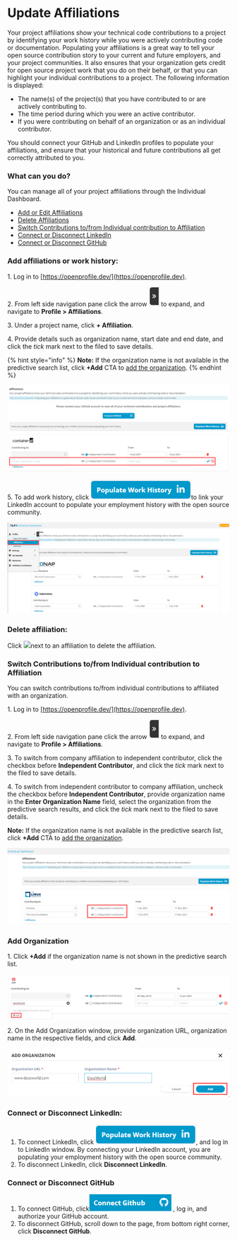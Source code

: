 # Update Affiliations

Your project affiliations show your technical code contributions to a project by identifying your work history while you were actively contributing code or documentation. Populating your affiliations is a great way to tell your open source contribution story to your current and future employers, and your project communities. It also ensures that your organization gets credit for open source project work that you do on their behalf, or that you can highlight your individual contributions to a project. The following information is displayed:

* The name(s) of the project(s) that you have contributed to or are actively contributing to.
* The time period during which you were an active contributor.
* If you were contributing on behalf of an organization or as an individual contributor.

You should connect your GitHub and LinkedIn profiles to populate your affiliations, and ensure that your historical and future contributions all get correctly attributed to you.

### **What can you do?**

You can manage all of your project affiliations through the Individual Dashboard.

* [Add or Edit Affiliations](update-affiliations.md#add-affiliations-or-work-history)
* [Delete Affiliations](update-affiliations.md#delete-affiliation)
* [Switch Contributions to/from Individual contribution to Affiliation](update-affiliations.md#switch-contributions-to-from-individual-contribution-to-affiliation)
* [Connect or Disconnect LinkedIn](update-affiliations.md#connect-or-disconnect-linkedin)
* [Connect or Disconnect GitHub](update-affiliations.md#connect-or-disconnect-github)

### Add affiliations or work history:

1\. Log in to [https://openprofile.dev/](https://openprofile.dev).

2\. From left side navigation pane click the arrow ![](../.gitbook/assets/arrow.png) to expand, and navigate to **Profile > Affiliations**.

3\. Under a project name, click **+ Affiliation**.

4\. Provide details such as organization name, start date and end date, and click the _tick_ mark next to the filed to save details.

{% hint style="info" %}
**Note:** If the organization name is not available in the predictive search list, click **+Add** CTA to [add the organization](update-affiliations.md#add-organization).
{% endhint %}

![Add Affiliation](<../.gitbook/assets/add affiliation.png>)

5\. To add work history, click ![](<../.gitbook/assets/populate work history (1).png>)to link your LinkedIn account to populate your employment history with the open source community.

![Affiliations](../.gitbook/assets/affiliations.png)

### Delete affiliation:

Click ![](../.gitbook/assets/delete\_icon.png)next to an affiliation to delete the affiliation.

### Switch Contributions to/from Individual contribution to Affiliation

You can switch contributions to/from individual contributions to affiliated with an organization.

1\. Log in to [https://openprofile.dev/](https://openprofile.dev).

2\. From left side navigation pane click the arrow ![](../.gitbook/assets/arrow.png) to expand, and navigate to **Profile > Affiliations**.

3\. To switch from company affiliation to independent contributor, click the checkbox before **Independent Contributor**, and click the _tick_ mark next to the filed to save details.

4\. To switch from independent contributor to company affiliation, uncheck the checkbox before **Independent Contributor**, provide organization name in the **Enter Organization Name** field, select the organization from the predictive search results, and click the _tick_ mark next to the filed to save details.

**Note:** If the organization name is not available in the predictive search list, click **+Add** CTA to [add the organization](update-affiliations.md#add-organization).

![Switching between Contributions](<../.gitbook/assets/switching between contributions.png>)

### Add Organization

1\. Click **+Add** if the organization name is not shown in the predictive search list.

![](<../.gitbook/assets/add cta.png>)

2\. On the Add Organization window, provide organization URL, organization name in the respective fields, and click **Add**.

![](<../.gitbook/assets/add organization (1).png>)

### Connect or Disconnect LinkedIn:

1. To connect LinkedIn, click ![](<../.gitbook/assets/populate work history.png>), and log in to LinkedIn window. By connecting your LinkedIn account, you are populating your employment history with the open source community.
2. To disconnect LinkedIn, click **Disconnect LinkedIn**.

### Connect or Disconnect GitHub

1. To connect GitHub, click![](<../.gitbook/assets/connect github (1).png>) , log in, and authorize your GitHub account.
2. To disconnect GitHub, scroll down to the page, from bottom right corner, click **Disconnect GitHub**.
